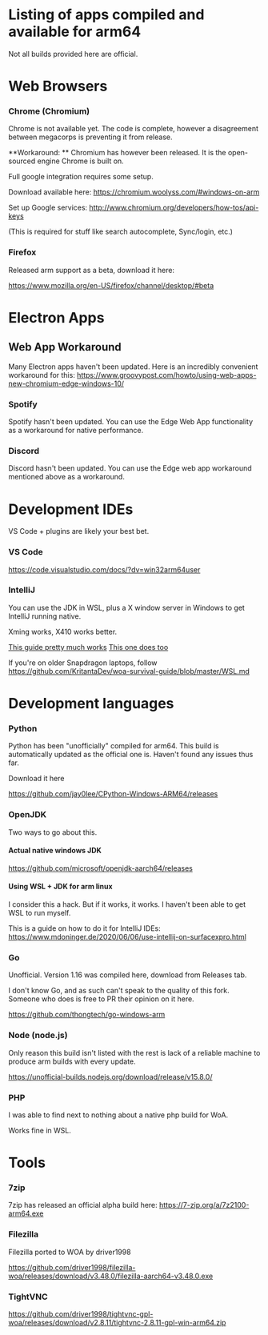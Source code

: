 # Listing of apps compiled and available for arm64

Not all builds provided here are official. 

# Web Browsers

### Chrome (Chromium)

Chrome is not available yet. The code is complete, however a disagreement between megacorps is preventing it from release.

**Workaround: ** Chromium has however been released. It is the open-sourced engine Chrome is built on.

Full google integration requires some setup.

Download available here: 
https://chromium.woolyss.com/#windows-on-arm

Set up Google services:
http://www.chromium.org/developers/how-tos/api-keys

(This is required for stuff like search autocomplete, Sync/login, etc.)


### Firefox

Released arm support as a beta, download it here:

https://www.mozilla.org/en-US/firefox/channel/desktop/#beta




# Electron Apps

## Web App Workaround

Many Electron apps haven't been updated. Here is an incredibly convenient workaround for this:
https://www.groovypost.com/howto/using-web-apps-new-chromium-edge-windows-10/

### Spotify

Spotify hasn't been updated. You can use the Edge Web App functionality as a workaround for native performance. 

### Discord

Discord hasn't been updated. You can use the Edge web app workaround mentioned above as a workaround.

# Development IDEs

VS Code + plugins are likely your best bet. 

### VS Code

https://code.visualstudio.com/docs/?dv=win32arm64user

### IntelliJ 

You can use the JDK in WSL, plus a X window server in Windows to get IntelliJ running native.

Xming works, X410 works better.

[This guide pretty much works](https://www.tomaszmik.us/2020/01/26/intellij-on-wsl/)
[This one does too](https://www.mdoninger.de/2020/06/06/use-intellij-on-surfacexpro.html)

If you're on older Snapdragon laptops, follow 
https://github.com/KritantaDev/woa-survival-guide/blob/master/WSL.md

# Development languages

### Python 

Python has been "unofficially" compiled for arm64. This build is automatically updated as the official one is. Haven't found any issues thus far.

Download it here

https://github.com/jay0lee/CPython-Windows-ARM64/releases

### OpenJDK

Two ways to go about this. 

#### Actual native windows JDK

https://github.com/microsoft/openjdk-aarch64/releases

#### Using WSL + JDK for arm linux

I consider this a hack. But if it works, it works. I haven't been able to get WSL to run myself. 

This is a guide on how to do it for IntelliJ IDEs: https://www.mdoninger.de/2020/06/06/use-intellij-on-surfacexpro.html

### Go

Unofficial. Version 1.16 was compiled here, download from Releases tab. 

I don't know Go, and as such can't speak to the quality of this fork. Someone who does is free to PR their opinion on it here.

https://github.com/thongtech/go-windows-arm

### Node (node.js)

Only reason this build isn't listed with the rest is lack of a reliable machine to produce arm builds with every update.

https://unofficial-builds.nodejs.org/download/release/v15.8.0/

### PHP

I was able to find next to nothing about a native php build for WoA. 

Works fine in WSL.

# Tools

### 7zip

7zip has released an official alpha build here:
https://7-zip.org/a/7z2100-arm64.exe

### Filezilla

Filezilla ported to WOA by driver1998

https://github.com/driver1998/filezilla-woa/releases/download/v3.48.0/filezilla-aarch64-v3.48.0.exe

### TightVNC

https://github.com/driver1998/tightvnc-gpl-woa/releases/download/v2.8.11/tightvnc-2.8.11-gpl-win-arm64.zip